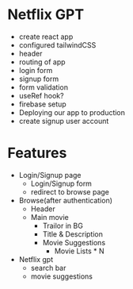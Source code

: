 # Netflix GPT
- create react app
- configured tailwindCSS
- header
- routing of app
- login form
- signup form
- form validation
- useRef hook?
- firebase setup
- Deploying our app to production
- create signup user account

# Features
- Login/Signup page
    - Login/Signup form
    - redirect to browse page
- Browse(after authentication)
    - Header
    - Main movie
        - Trailor in BG
        - Title & Description
        - Movie Suggestions
            - Movie Lists * N
- Netflix gpt
    - search bar
    - movie suggestions